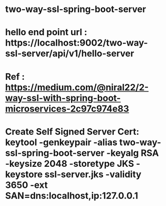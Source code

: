 # two-way-ssl-spring-boot-server

# hello end point url : https://localhost:9002/two-way-ssl-server/api/v1/hello-server

# Ref : https://medium.com/@niral22/2-way-ssl-with-spring-boot-microservices-2c97c974e83

# Create Self Signed Server Cert: keytool -genkeypair -alias two-way-ssl-spring-boot-server -keyalg RSA -keysize 2048 -storetype JKS -keystore ssl-server.jks -validity 3650 -ext SAN=dns:localhost,ip:127.0.0.1